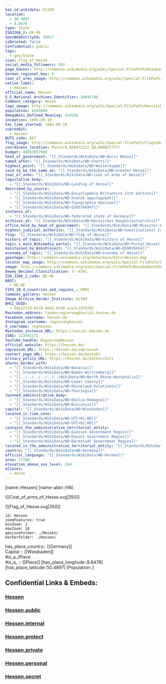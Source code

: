 ```yaml
---
has_id_wikidata: Q1199
location:
  - 50.4897
  - 8.8478
type: State
ISO3166_2: DE-HE
SpocWebEntityId: 36017
isDeleted: false
Confidential: public
tags:
  - geo/State
icon: Flag_of_Hesse
social_media_followers: 502
page_banner: http://commons.wikimedia.org/wiki/Special:FilePath/Wiesbaden%20banner%20Bowling-Green%20Panorama%20Nacht.jpg
German_regional_key: 6
coat_of_arms_image: http://commons.wikimedia.org/wiki/Special:FilePath/Coat%20of%20arms%20of%20Hesse.svg
native_label:
  - Hessen
official_name: Hessen
U_S_National_Archives_Identifier: 10044796
Commons_category: Hesse
logo_image: http://commons.wikimedia.org/wiki/Special:FilePath/Hessische%20Landesregierung.svg
population: 6265809
OmegaWiki_Defined_Meaning: 414556
inception: 1945-09-19
has_time_started: 1945-09-19
subreddit:
  - hessen
NUTS_code: DE7
flag_image: http://commons.wikimedia.org/wiki/Special:FilePath/Flag%20of%20Hesse.svg
coordinate_location: Point(9.028472222 50.608027777)
budget: 48053957900
head_of_government: "[[_Standards/WikiData/WD~Boris Rhein]]"
named_after: "[[_Standards/WikiData/WD~Chatti]]"
highest_point: "[[_Standards/WikiData/WD~Wasserkuppe]]"
said_to_be_the_same_as: "[[_Standards/WikiData/WD~Greater Hesse]]"
coat_of_arms: "[[_Standards/WikiData/WD~coat of arms of Hesse]]"
legislative_body:
  - "[[_Standards/WikiData/WD~Landtag of Hesse]]"
described_by_source:
  - "[[_Standards/WikiData/WD~Encyclopædia Britannica 11th edition]]"
  - "[[_Standards/WikiData/WD~Svensk uppslagsbok]]"
  - "[[_Standards/WikiData/WD~Topographia Hassiae]]"
  - "[[_Standards/WikiData/WD~Q105740947]]"
instance_of:
  - "[[_Standards/WikiData/WD~federated state of Germany]]"
archives_at: "[[_Standards/WikiData/WD~Hessisches Hauptstaatsarchiv]]"
office_held_by_head_of_government: "[[_Standards/WikiData/WD~Minister-President of Hesse]]"
highest_judicial_authority: "[[_Standards/WikiData/WD~Constitutional Court of the State of Hesse]]"
flag: "[[_Standards/WikiData/WD~flag of Hesse]]"
history_of_topic: "[[_Standards/WikiData/WD~history of Hesse]]"
topic_s_main_Wikimedia_portal: "[[_Standards/WikiData/WD~Portal:Hesse]]"
maintained_by_WikiProject: "[[_Standards/WikiData/WD~Q59078454]]"
economy_of_topic: "[[_Standards/WikiData/WD~economy of Hesse]]"
geoshape: http://commons.wikimedia.org/data/main/Data:Hessen.map
locator_map_image: http://commons.wikimedia.org/wiki/Special:FilePath/Locator%20map%20Hesse%20in%20Germany.svg
image: http://commons.wikimedia.org/wiki/Special:FilePath/Wiesbaden%20Landtag%20Hessen%20im%20Stadtschlo%C3%9F%20Wiesbaden%20am%20Schlo%C3%9Fplatz%20-%20Foto%20Wolfgang%20Pehlemann%20Wiesbaden%20DSCN1417.jpg
Dewey_Decimal_Classification: 2--4341
ISO_3166_2_code: DE-HE
HASC:
  - DE.HE
FIPS_10_4_countries_and_regions_: GM05
Commons_gallery: Hessen
Image_Archive_Herder_Institute: Q1199
BHCL_UUID:
  - 9de2273d-0fc9-4042-87d0-ace3c22fd703
Mastodon_address: landesregierung@social.hessen.de
Facebook_username: hessen.de
Instagram_username: regierunghessen
X_username: reghessen
Mastodon_instance_URL: https://social.hessen.de
ISNI: 123591171
YouTube_handle: RegierungHessen
official_website: https://hessen.de/
impressum_URL: https://hessen.de/impressum
contact_page_URL: https://hessen.de/kontakt
privacy_policy_URL: https://hessen.de/datenschutz
shares_border_with:
  - "[[_Standards/WikiData/WD~Bavaria]]"
  - "[[_Standards/WikiData/WD~Baden-Württemberg]]"
  - "[[../../../../../../WikiData/WD~North_Rhine-Westphalia]]"
  - "[[_Standards/WikiData/WD~Lower Saxony]]"
  - "[[_Standards/WikiData/WD~Rhineland-Palatinate]]"
  - "[[_Standards/WikiData/WD~Thuringia]]"
twinned_administrative_body:
  - "[[_Standards/WikiData/WD~Emilia-Romagna]]"
  - "[[_Standards/WikiData/WD~Wisconsin]]"
capital: "[[_Standards/WikiData/WD~Wiesbaden]]"
located_in_time_zone:
  - "[[_Standards/WikiData/WD~UTC+01:00]]"
  - "[[_Standards/WikiData/WD~UTC+02:00]]"
contains_the_administrative_territorial_entity:
  - "[[_Standards/WikiData/WD~Giessen Government Region]]"
  - "[[_Standards/WikiData/WD~Kassel Government Region]]"
  - "[[_Standards/WikiData/WD~Darmstadt Government Region]]"
located_in_the_administrative_territorial_entity: "[[_Standards/WikiData/WD~Germany]]"
country: "[[_Standards/WikiData/WD~Germany]]"
official_language: "[[_Standards/WikiData/WD~German]]"
area: 21100
elevation_above_sea_level: 264
aliases:
  - Hesse
---
```


[name::Hessen] 
[name-abbr::HN] 

![[Coat_of_arms_of_Hesse.svg|350]] 

![[Flag_of_Hesse.svg|350]] 


```leaflet
id: Hessen
zoomFeatures: true 
minZoom: 2 
maxZoom: 18
geojsonFolder: ./Hessen/
markerFolder: ./Hessen/
```

has_place_country:: [[Germany]]  
Capital :: [[Wiesbaden]]  
#is_a_/Place  
#is_a_ :: [[Place]] 
[has_place_longitude::8.8478] 
[has_place_latitude::50.4897] 
[Population::] 


## Confidential Links & Embeds: 

### [Hessen](/_Standards/Earth/Continent/Europe/Europe~Central/Germany/Germany~West/Hessen.md) 

### [Hessen.public](/_public/Earth/Continent/Europe/Europe~Central/Germany/Germany~West/Hessen.public.md) 

### [Hessen.internal](/_internal/Earth/Continent/Europe/Europe~Central/Germany/Germany~West/Hessen.internal.md) 

### [Hessen.protect](/_protect/Earth/Continent/Europe/Europe~Central/Germany/Germany~West/Hessen.protect.md) 

### [Hessen.private](/_private/Earth/Continent/Europe/Europe~Central/Germany/Germany~West/Hessen.private.md) 

### [Hessen.personal](/_personal/Earth/Continent/Europe/Europe~Central/Germany/Germany~West/Hessen.personal.md) 

### [Hessen.secret](/_secret/Earth/Continent/Europe/Europe~Central/Germany/Germany~West/Hessen.secret.md)

